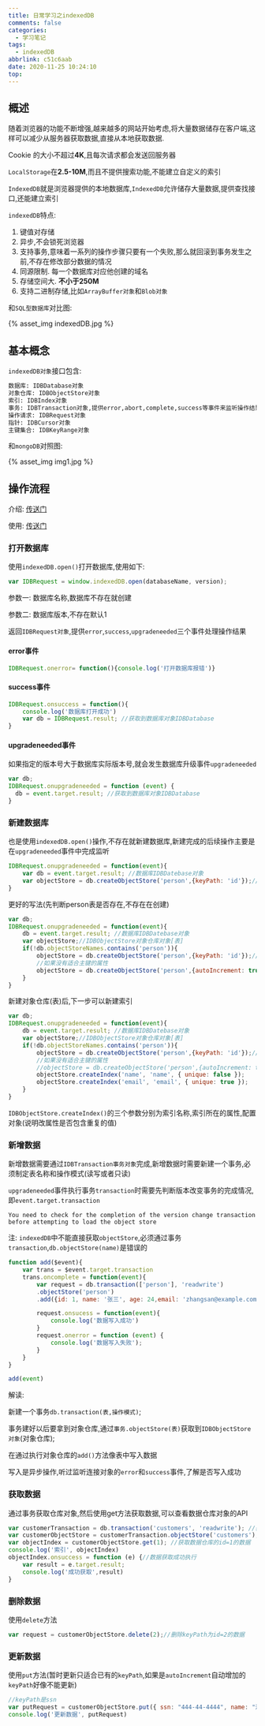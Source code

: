 ```yaml
---
title: 日常学习之indexedDB
comments: false
categories:
  - 学习笔记
tags:
  - indexedDB
abbrlink: c51c6aab
date: 2020-11-25 10:24:10
top:
---
```


## 概述

随着浏览器的功能不断增强,越来越多的网站开始考虑,将大量数据储存在客户端,这样可以减少从服务器获取数据,直接从本地获取数据.

Cookie 的大小不超过**4K**,且每次请求都会发送回服务器

`LocalStorage`在**2.5-10M**,而且不提供搜索功能,不能建立自定义的索引

`IndexedDB`就是浏览器提供的本地数据库,`IndexedDB`允许储存大量数据,提供查找接口,还能建立索引

<!--more-->

`indexedDB`特点:

1. 键值对存储
2. 异步,不会锁死浏览器
3. 支持事务,意味着一系列的操作步骤只要有一个失败,那么就回滚到事务发生之前,不存在修改部分数据的情况
4. 同源限制. 每一个数据库对应他创建的域名
5. 存储空间大. **不小于250M**
6. 支持二进制存储,比如`ArrayBuffer对象`和`Blob对象`

和`SQL型数据库`对比图:

{% asset_img   indexedDB.jpg  %}

## 基本概念

`indexedDB对象`接口包含:

```html
数据库: IDBDatabase对象
对象仓库: IDBObjectStore对象
索引: IDBIndex对象
事务: IDBTransaction对象,提供error,abort,complete,success等事件来监听操作结果
操作请求: IDBRequest对象
指针: IDBCursor对象
主键集合: IDBKeyRange对象
```

和`mongoDB`对照图:

{% asset_img   img1.jpg  %}

## 操作流程

介绍: [传送门](https://developer.mozilla.org/zh-CN/docs/Web/API/IndexedDB_API/Basic_Concepts_Behind_IndexedDB)

使用: [传送门](https://developer.mozilla.org/zh-CN/docs/Web/API/IndexedDB_API/Using_IndexedDB)

### 打开数据库

使用`indexedDB.open()`打开数据库,使用如下:

```js
var IDBRequest = window.indexedDB.open(databaseName, version);
```

参数一: 数据库名称,数据库不存在就创建

参数二: 数据库版本,不存在默认1

返回`IDBRequest对象`,提供`error`,`success`,`upgradeneeded`三个事件处理操作结果



#### error事件

```js
IDBRequest.onerror= function(){console.log('打开数据库报错')}
```

#### success事件

```js
IDBRequest.onsuccess = function(){
    console.log('数据库打开成功')
	var db = IDBRequest.result; //获取到数据库对象IDBDatabase
}
```

#### upgradeneeded事件

如果指定的版本号大于数据库实际版本号,就会发生数据库升级事件`upgradeneeded`

```js
var db;
IDBRequest.onupgradeneeded = function (event) {
  db = event.target.result; //获取到数据库对象IDBDatabase
}
```

### 新建数据库

也是使用`indexedDB.open()`操作,不存在就新建数据库,新建完成的后续操作主要是在`upgradeneeded`事件中完成监听

```js
IDBRequest.onupgradeneeded = function(event){
    var db = event.target.result; //数据库IDBDatebase对象
    var objectStore = db.createObjectStore('person',{keyPath: 'id'});//新增一张person表,主键是id
}
```

更好的写法(先判断person表是否存在,不存在在创建)

```js
var db;
IDBRequest.onupgradeneeded = function(event){
    db = event.target.result; //数据库IDBDatebase对象
    var objectStore;//IDBObjectStore对象仓库对象[表]
    if(!db.objectStoreNames.contains('person')){
        objectStore = db.createObjectStore('person',{keyPath: 'id'});//新增一张person表,主键是id
        //如果没有适合主键的属性
        objectStore = db.createObjectStore('person',{autoIncrement: true}) //自动生成主键
    }
}
```

新建对象仓库(表)后,下一步可以新建索引

```js
var db;
IDBRequest.onupgradeneeded = function(event){
    db = event.target.result; //数据库IDBDatebase对象
    var objectStore;//IDBObjectStore对象仓库对象[表]
    if(!db.objectStoreNames.contains('person')){
        objectStore = db.createObjectStore('person',{keyPath: 'id'});//新增一张person表,主键是id
        //如果没有适合主键的属性
        //objectStore = db.createObjectStore('person',{autoIncrement: true}) //自动生成主键
        objectStore.createIndex('name', 'name', { unique: false });
        objectStore.createIndex('email', 'email', { unique: true });
    }
}
```

`IDBObjectStore.createIndex()`的三个参数分别为索引名称,索引所在的属性,配置对象(说明改属性是否包含重复的值)



### 新增数据

新增数据需要通过`IDBTransaction事务对象`完成,新增数据时需要新建一个事务,必须制定表名称和操作模式(读写或者只读)

`upgradeneeded`事件执行事务`transaction`时需要先判断版本改变事务的完成情况,即`event.target.transaction`

`You need to check for the completion of the version change transaction before attempting to load the object store`

注: `indexedDB`中不能直接获取`objectStore`,必须通过事务`transaction`,`db.objectStore(name)`是错误的

```js
function add($event){
    var trans = $event.target.transaction
    trans.oncomplete = function(event){
        var request = db.transaction(['person'], 'readwrite')
        .objectStore('person')
        .add({id: 1, name: '张三', age: 24,email: 'zhangsan@example.com' });

        request.onsucess = function(event){
            console.log('数据写入成功')
        }
        request.onerror = function (event) {
            console.log('数据写入失败');
        }
    }
}

add(event)
```

解读: 

新建一个事务`db.transaction(表,操作模式)`;

事务建好以后要拿到对象仓库,通过`事务.objectStore(表)`获取到`IDBObjectStore对象`(对象仓库);

在通过执行对象仓库的`add()`方法像表中写入数据

写入是异步操作,听过监听连接对象的`error`和`success`事件,了解是否写入成功

### 获取数据

通过事务获取仓库对象,然后使用get方法获取数据,可以查看数据仓库对象的API

```js
var customerTransaction = db.transaction('customers', 'readwrite'); //获取事务
var customerObjectStore = customerTransaction.objectStore('customers');//通过事务获取数据仓库
var objectIndex = customerObjectStore.get(1); //获取数据仓库的id=1的数据
console.log('索引', objectIndex)
objectIndex.onsuccess = function (e) {//数据获取成功执行
    var result = e.target.result;
    console.log('成功获取',result)
}
```

### 删除数据

使用`delete`方法

```js
var request = customerObjectStore.delete(2);//删除keyPath为id=2的数据
```

### 更新数据

使用`put`方法(暂时更新只适合已有的`keyPath`,如果是`autoIncrement`自动增加的`keyPath`好像不能更新)

```js
//keyPath是ssn
var putRequest = customerObjectStore.put({ ssn: "444-44-4444", name: "测试", age: 35, email: "bill@company.com"})
console.log('更新数据', putRequest)
```



